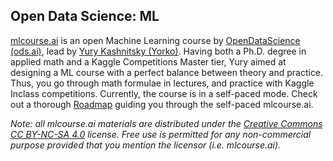 ## Open Data Science: ML
[mlcourse.ai](https://mlcourse.ai/) is an open Machine Learning course by [OpenDataScience (ods.ai)](https://ods.ai/), lead by [Yury Kashnitsky (Yorko)](https://yorko.github.io/). Having both a Ph.D. degree in applied math and a Kaggle Competitions Master tier, Yury aimed at designing a ML course with a perfect balance between theory and practice. Thus, you go through math formulae in lectures, and practice with Kaggle Inclass competitions. Currently, the course is in a self-paced mode. Check out a thorough [Roadmap](https://mlcourse.ai/roadmap) guiding you through the self-paced mlcourse.ai.  
  
*Note: all mlcourse.ai materials are distributed under the [Creative Commons CC BY-NC-SA 4.0](https://creativecommons.org/licenses/by-nc-sa/4.0/) license. Free use is permitted for any non-commercial purpose provided that you mention the licensor (i.e. mlcourse.ai).*

